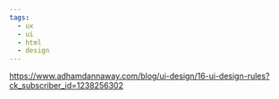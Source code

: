 ```yaml
---
tags:
  - ux
  - ui
  - html
  - design
---
```


https://www.adhamdannaway.com/blog/ui-design/16-ui-design-rules?ck_subscriber_id=1238256302

